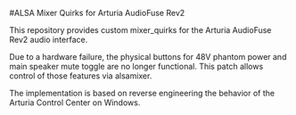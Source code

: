 #ALSA Mixer Quirks for Arturia AudioFuse Rev2

This repository provides custom mixer_quirks for the Arturia AudioFuse Rev2 audio interface.

Due to a hardware failure, the physical buttons for 48V phantom power and main speaker mute toggle are no longer functional. This patch allows control of those features via alsamixer.

The implementation is based on reverse engineering the behavior of the Arturia Control Center on Windows.
